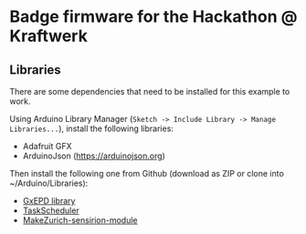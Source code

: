 # Badge firmware for the Hackathon @ Kraftwerk  


## Libraries

There are some dependencies that need to be installed for this example to work.

Using Arduino Library Manager (`Sketch -> Include Library -> Manage Libraries...`), install the following libraries:

* Adafruit GFX
* ArduinoJson (https://arduinojson.org)

Then install the following one from Github (download as ZIP or clone into ~/Arduino/Libraries):

* [GxEPD library](https://github.com/ZinggJM/GxEPD)
* [TaskScheduler](https://github.com/arkhipenko/TaskScheduler)
* [MakeZurich-sensirion-module](https://github.com/rac2030/arduino-IoTBadge-SensorModule)
